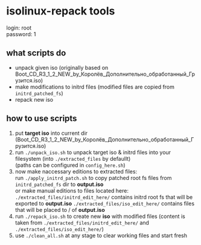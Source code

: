 # isolinux-repack tools
  login: root <br>
  password: 1
## what scripts do
 - unpack given iso (originally based on Boot_CD_R3_1_2_NEW_by_Королёв_Дополнительно_обработанный_Грузится.iso)
 - make modifications to initrd files (modified files are copied from `initrd_patched_fs`)
 - repack new iso
## how to use scripts
 1) put __target iso__ into current dir (Boot_CD_R3_1_2_NEW_by_Королёв_Дополнительно_обработанный_Грузится.iso)
 2) run `./unpack_iso.sh` to unpack target iso & initrd files into your filesystem (into `./extracted_files` by defaullt) <br>
    (paths can be configured in `config_here.sh`)
 3) now make naccessary editions to extracted files: <br>
    run `./apply_initrd_patch.sh` to copy patched root fs files from `initrd_patched_fs` dir to __output.iso__ <br>
    or make manual editions to files located here: <br>
    `./extracted_files/initrd_edit_here/` contains initrd root fs that will be exported to __output.iso__
    `./extracted_files/iso_edit_here/` contains files that will be placed to / of __output.iso__ <br>
 4) run `./repack_iso.sh` to create new __iso__ with modified files (content is taken from `./extracted_files/initrd_edit_here/` and `./extracted_files/iso_edit_here/`)
 5) use `./clean_all.sh` at any stage to clear working files and start fresh 
